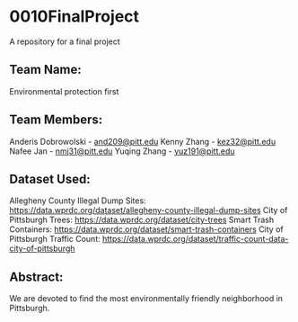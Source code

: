 # 0010FinalProject
A repository for a final project


## Team Name: 
Environmental protection first

## Team Members:
Anderis Dobrowolski - and209@pitt.edu 
Kenny Zhang - kez32@pitt.edu 
Nafee Jan - nmj31@pitt.edu
Yuqing Zhang - yuz191@pitt.edu 

## Dataset Used:
Allegheny County Illegal Dump Sites: https://data.wprdc.org/dataset/allegheny-county-illegal-dump-sites
City of Pittsburgh Trees: https://data.wprdc.org/dataset/city-trees
Smart Trash Containers: https://data.wprdc.org/dataset/smart-trash-containers
City of Pittsburgh Traffic Count: https://data.wprdc.org/dataset/traffic-count-data-city-of-pittsburgh


## Abstract:
We are devoted to find the most environmentally friendly neighborhood in Pittsburgh.